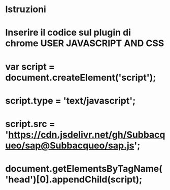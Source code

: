 # Istruzioni
#
# Inserire il codice sul plugin di chrome USER JAVASCRIPT AND CSS
#
# var script = document.createElement('script');
# script.type = 'text/javascript';
# script.src = 'https://cdn.jsdelivr.net/gh/Subbacqueo/sap@Subbacqueo/sap.js';    
# document.getElementsByTagName('head')[0].appendChild(script);
